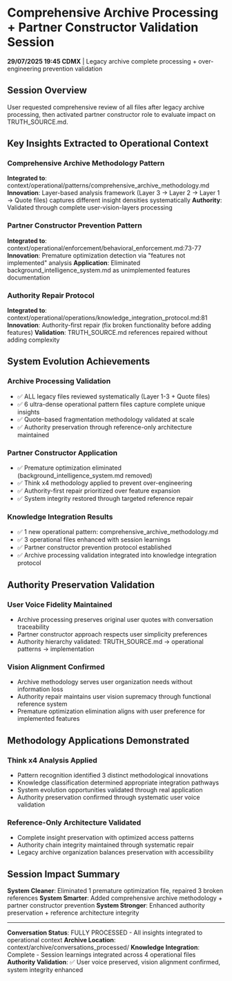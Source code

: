 # Comprehensive Archive Processing + Partner Constructor Validation Session

**29/07/2025 19:45 CDMX** | Legacy archive complete processing + over-engineering prevention validation

## Session Overview
User requested comprehensive review of all files after legacy archive processing, then activated partner constructor role to evaluate impact on TRUTH_SOURCE.md.

## Key Insights Extracted to Operational Context

### Comprehensive Archive Methodology Pattern
**Integrated to**: context/operational/patterns/comprehensive_archive_methodology.md
**Innovation**: Layer-based analysis framework (Layer 3 → Layer 2 → Layer 1 → Quote files) captures different insight densities systematically
**Authority**: Validated through complete user-vision-layers processing

### Partner Constructor Prevention Pattern
**Integrated to**: context/operational/enforcement/behavioral_enforcement.md:73-77
**Innovation**: Premature optimization detection via "features not implemented" analysis
**Application**: Eliminated background_intelligence_system.md as unimplemented features documentation

### Authority Repair Protocol
**Integrated to**: context/operational/operations/knowledge_integration_protocol.md:81
**Innovation**: Authority-first repair (fix broken functionality before adding features)
**Validation**: TRUTH_SOURCE.md references repaired without adding complexity

## System Evolution Achievements

### Archive Processing Validation
- ✅ ALL legacy files reviewed systematically (Layer 1-3 + Quote files)
- ✅ 6 ultra-dense operational pattern files capture complete unique insights
- ✅ Quote-based fragmentation methodology validated at scale
- ✅ Authority preservation through reference-only architecture maintained

### Partner Constructor Application
- ✅ Premature optimization eliminated (background_intelligence_system.md removed)
- ✅ Think x4 methodology applied to prevent over-engineering
- ✅ Authority-first repair prioritized over feature expansion
- ✅ System integrity restored through targeted reference repair

### Knowledge Integration Results
- ✅ 1 new operational pattern: comprehensive_archive_methodology.md
- ✅ 3 operational files enhanced with session learnings
- ✅ Partner constructor prevention protocol established
- ✅ Archive processing validation integrated into knowledge integration protocol

## Authority Preservation Validation

### User Voice Fidelity Maintained
- Archive processing preserves original user quotes with conversation traceability
- Partner constructor approach respects user simplicity preferences
- Authority hierarchy validated: TRUTH_SOURCE.md → operational patterns → implementation

### Vision Alignment Confirmed  
- Archive methodology serves user organization needs without information loss
- Authority repair maintains user vision supremacy through functional reference system
- Premature optimization elimination aligns with user preference for implemented features

## Methodology Applications Demonstrated

### Think x4 Analysis Applied
- Pattern recognition identified 3 distinct methodological innovations
- Knowledge classification determined appropriate integration pathways
- System evolution opportunities validated through real application
- Authority preservation confirmed through systematic user voice validation

### Reference-Only Architecture Validated
- Complete insight preservation with optimized access patterns
- Authority chain integrity maintained through systematic repair
- Legacy archive organization balances preservation with accessibility

## Session Impact Summary

**System Cleaner**: Eliminated 1 premature optimization file, repaired 3 broken references
**System Smarter**: Added comprehensive archive methodology + partner constructor prevention
**System Stronger**: Enhanced authority preservation + reference architecture integrity

---
**Conversation Status**: FULLY PROCESSED - All insights integrated to operational context
**Archive Location**: context/archive/conversations_processed/
**Knowledge Integration**: Complete - Session learnings integrated across 4 operational files
**Authority Validation**: ✅ User voice preserved, vision alignment confirmed, system integrity enhanced